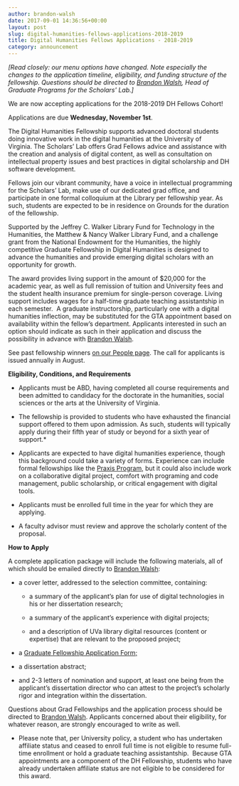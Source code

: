 ```yaml
---
author: brandon-walsh
date: 2017-09-01 14:36:56+00:00
layout: post
slug: digital-humanities-fellows-applications-2018-2019
title: Digital Humanities Fellows Applications - 2018-2019
category: announcement
---
```


_[Read closely: our menu options have changed. Note especially the changes to the application timeline, eligibility, and funding structure of the fellowship. Questions should be directed to [Brandon Walsh](mailto:bmw9t@virginia.edu), Head of Graduate Programs for the Scholars' Lab.]_

We are now accepting applications for the 2018-2019 DH Fellows Cohort!

Applications are due **Wednesday, November 1st**.

The Digital Humanities Fellowship supports advanced doctoral students doing innovative work in the digital humanities at the University of Virginia. The Scholars’ Lab offers Grad Fellows advice and assistance with the creation and analysis of digital content, as well as consultation on intellectual property issues and best practices in digital scholarship and DH software development.

Fellows join our vibrant community, have a voice in intellectual programming for the Scholars’ Lab, make use of our dedicated grad office, and participate in one formal colloquium at the Library per fellowship year. As such, students are expected to be in residence on Grounds for the duration of the fellowship.

Supported by the Jeffrey C. Walker Library Fund for Technology in the Humanities, the Matthew & Nancy Walker Library Fund, and a challenge grant from the National Endowment for the Humanities, the highly competitive Graduate Fellowship in Digital Humanities is designed to advance the humanities and provide emerging digital scholars with an opportunity for growth.

The award provides living support in the amount of $20,000 for the academic year, as well as full remission of tuition and University fees and the student health insurance premium for single-person coverage. Living support includes wages for a half-time graduate teaching assistantship in each semester.  A graduate instructorship, particularly one with a digital humanities inflection, may be substituted for the GTA appointment based on availability within the fellow’s department. Applicants interested in such an option should indicate as such in their application and discuss the possibility in advance with [Brandon Walsh](mailto:bmw9t@virginia.edu).

See past fellowship winners [on our People page](http://scholarslab.org/people/). The call for applicants is issued annually in August.

**Eligibility, Conditions, and Requirements**



 	
  * Applicants must be ABD, having completed all course requirements and been admitted to candidacy for the doctorate in the humanities, social sciences or the arts at the University of Virginia.

 	
  * The fellowship is provided to students who have exhausted the financial support offered to them upon admission. As such, students will typically apply during their fifth year of study or beyond for a sixth year of support.*

 	
  * Applicants are expected to have digital humanities experience, though this background could take a variety of forms. Experience can include formal fellowships like the [Praxis Program,](http://praxis.scholarslab.org/) but it could also include work on a collaborative digital project, comfort with programing and code management, public scholarship, or critical engagement with digital tools.

 	
  * Applicants must be enrolled full time in the year for which they are applying.

 	
  * A faculty advisor must review and approve the scholarly content of the proposal.


**How to Apply**

A complete application package will include the following materials, all of which should be emailed directly to [Brandon Walsh](mailto:bmw9t@virginia.edu):



 	
  * a cover letter, addressed to the selection committee, containing:

 	
    * a summary of the applicant’s plan for use of digital technologies in his or her dissertation research;

 	
    * a summary of the applicant’s experience with digital projects;

 	
    * and a description of UVa library digital resources (content or expertise) that are relevant to the proposed project;




 	
  * a [Graduate Fellowship Application Form;](http://static.scholarslab.org/wp-content/uploads/2017/09/dhfellowsappform.pdf)

 	
  * a dissertation abstract;

 	
  * and 2-3 letters of nomination and support, at least one being from the applicant’s dissertation director who can attest to the project’s scholarly rigor and integration within the dissertation.


Questions about Grad Fellowships and the application process should be directed to [Brandon Walsh](mailto:bmw9t@virginia.edu). Applicants concerned about their eligibility, for whatever reason, are strongly encouraged to write as well.

* Please note that, per University policy, a student who has undertaken affiliate status and ceased to enroll full time is not eligible to resume full-time enrollment or hold a graduate teaching assistantship.  Because GTA appointments are a component of the DH Fellowship, students who have already undertaken affiliate status are not eligible to be considered for this award.
